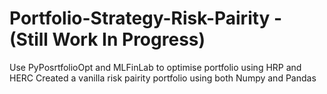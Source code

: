 # Portfolio-Strategy-Risk-Pairity - (Still Work In Progress)
Use PyPosrtfolioOpt and MLFinLab to optimise portfolio using HRP and HERC
Created a vanilla risk pairity portfolio using both Numpy and Pandas
